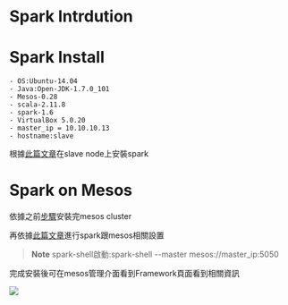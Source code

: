 # Spark Intrdution

# Spark Install

    - OS:Ubuntu-14.04
    - Java:Open-JDK-1.7.0_101
    - Mesos-0.28
    - scala-2.11.8
    - spark-1.6
    - VirtualBox 5.0.20
    - master_ip = 10.10.10.13
    - hostname:slave

根據[此篇文章](http://amberfu.blogspot.tw/2016/05/ubuntu-1404-scalaspark.html)在slave node上安裝spark

# Spark on Mesos

依據之前[步驟](https://github.com/RandyPanGit/bigdata/blob/master/Mesos.md)安裝完mesos cluster

再依據[此篇文章](http://yenyu-lovelan.blogspot.tw/2015/10/mesos-for-spark-running-on-cent-os-63.html)進行spark跟mesos相關設置

>**Note** spark-shell啟動:spark-shell --master mesos://master_ip:5050

完成安裝後可在mesos管理介面看到Framework頁面看到相關資訊

![](https://goo.gl/1Yl3ow)
